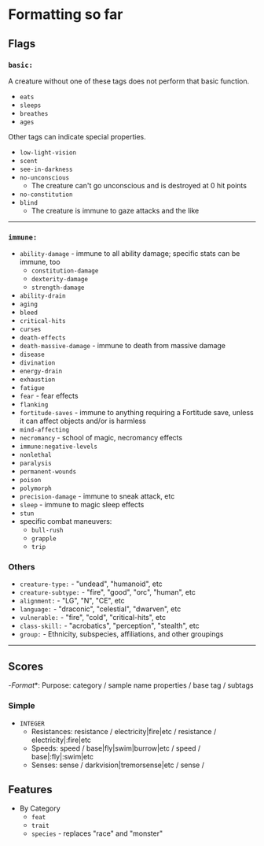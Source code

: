 # Formatting so far

## Flags

### `basic:`

A creature without one of these tags does not perform that basic function.

- `eats`
- `sleeps`
- `breathes`
- `ages`

Other tags can indicate special properties.

- `low-light-vision`
- `scent`
- `see-in-darkness`
- `no-unconscious`
  - The creature can't go unconscious and is destroyed at 0 hit points
- `no-constitution`
- `blind`
  - The creature is immune to gaze attacks and the like

---

### `immune:`

- `ability-damage` - immune to all ability damage; specific stats can be immune, too
  - `constitution-damage`
  - `dexterity-damage`
  - `strength-damage`
- `ability-drain`
- `aging`
- `bleed`
- `critical-hits`
- `curses`
- `death-effects`
- `death-massive-damage` - immune to death from massive damage
- `disease`
- `divination`
- `energy-drain`
- `exhaustion`
- `fatigue`
- `fear` - fear effects
- `flanking`
- `fortitude-saves` - immune to anything requiring a Fortitude save, unless it can affect objects and/or is harmless
- `mind-affecting`
- `necromancy` - school of magic, necromancy effects
- `immune:negative-levels`
- `nonlethal`
- `paralysis`
- `permanent-wounds`
- `poison`
- `polymorph`
- `precision-damage` - immune to sneak attack, etc
- `sleep` - immune to magic sleep effects
- `stun`
- specific combat maneuvers:
  - `bull-rush`
  - `grapple`
  - `trip`

### Others

- `creature-type:` - "undead", "humanoid", etc
- `creature-subtype:` - "fire", "good", "orc", "human", etc
- `alignment:` - "LG", "N", "CE", etc
- `language:` - "draconic", "celestial", "dwarven", etc
- `vulnerable:` - "fire", "cold", "critical-hits", etc
- `class-skill:` - "acrobatics", "perception", "stealth", etc
- `group:` - Ethnicity, subspecies, affiliations, and other groupings

---

## Scores

-*Format**: Purpose: category / sample name properties / base tag / subtags

### Simple

- `INTEGER`
  - Resistances: resistance / electricity|fire|etc / resistance / electricity|:fire|etc
  - Speeds: speed / base|fly|swim|burrow|etc / speed / base|:fly|:swim|etc
  - Senses: sense / darkvision|tremorsense|etc / sense /

## Features

- By Category
  - `feat`
  - `trait`
  - `species` - replaces "race" and "monster"
